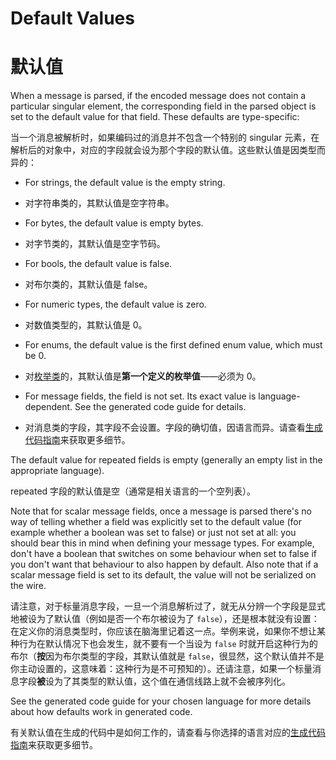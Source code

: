 
# Default Values

# 默认值

When a message is parsed, if the encoded message does not contain a particular singular element, the corresponding field in the parsed object is set to the default value for that field. These defaults are type-specific:

当一个消息被解析时，如果编码过的消息并不包含一个特别的 singular 元素，在解析后的对象中，对应的字段就会设为那个字段的默认值。这些默认值是因类型而异的：

* For strings, the default value is the empty string.

* 对字符串类的，其默认值是空字符串。

* For bytes, the default value is empty bytes.

* 对字节类的，其默认值是空字节码。

* For bools, the default value is false.

* 对布尔类的，其默认值是 false。

* For numeric types, the default value is zero.

* 对数值类型的，其默认值是 0。

* For enums, the default value is the first defined enum value, which must be 0.

* 对[枚举类](https://developers.google.com/protocol-buffers/docs/proto3#enum)的，其默认值是**第一个定义的枚举值**——必须为 0。

* For message fields, the field is not set. Its exact value is language-dependent. See the generated code guide for details.

* 对消息类的字段，其字段不会设置。字段的确切值，因语言而异。请查看[生成代码指南](https://developers.google.com/protocol-buffers/docs/reference/overview)来获取更多细节。

The default value for repeated fields is empty (generally an empty list in the appropriate language).

repeated 字段的默认值是空（通常是相关语言的一个空列表）。

Note that for scalar message fields, once a message is parsed there's no way of telling whether a field was explicitly set to the default value (for example whether a boolean was set to false) or just not set at all: you should bear this in mind when defining your message types. For example, don't have a boolean that switches on some behaviour when set to false if you don't want that behaviour to also happen by default. Also note that if a scalar message field is set to its default, the value will not be serialized on the wire.

请注意，对于标量消息字段，一旦一个消息解析过了，就无从分辨一个字段是显式地被设为了默认值（例如是否一个布尔被设为了 `false`），还是根本就没有设置：在定义你的消息类型时，你应该在脑海里记着这一点。举例来说，如果你不想让某种行为在默认情况下也会发生，就不要有一个当设为 `false` 时就开启这种行为的布尔（**按**因为布尔类型的字段，其默认值就是 `false`，很显然，这个默认值并不是你主动设置的，这意味着：这种行为是不可预知的）。还请注意，如果一个标量消息字段**被**设为了其类型的默认值，这个值在通信线路上就不会被序列化。

See the generated code guide for your chosen language for more details about how defaults work in generated code.

有关默认值在生成的代码中是如何工作的，请查看与你选择的语言对应的[生成代码指南](https://developers.google.com/protocol-buffers/docs/reference/overview)来获取更多细节。